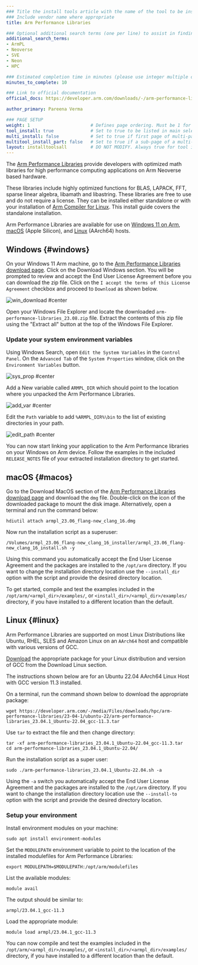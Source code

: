 ```yaml
---
### Title the install tools article with the name of the tool to be installed
### Include vendor name where appropriate
title: Arm Performance Libraries

### Optional additional search terms (one per line) to assist in finding the article
additional_search_terms:
- ArmPL
- Neoverse
- SVE
- Neon
- HPC

### Estimated completion time in minutes (please use integer multiple of 5)
minutes_to_complete: 10

### Link to official documentation
official_docs: https://developer.arm.com/downloads/-/arm-performance-libraries#documentation

author_primary: Pareena Verma

### PAGE SETUP
weight: 1                       # Defines page ordering. Must be 1 for first (or only) page.
tool_install: true              # Set to true to be listed in main selection page, else false
multi_install: false            # Set to true if first page of multi-page article, else false
multitool_install_part: false   # Set to true if a sub-page of a multi-page article, else false
layout: installtoolsall         # DO NOT MODIFY. Always true for tool install articles
---
```


The [Arm Performance Libraries](https://developer.arm.com/downloads/-/arm-performance-libraries#documentation) provide developers with optimized math libraries for high performance computing applications on Arm Neoverse based hardware.

These libraries include highly optimized functions for BLAS, LAPACK, FFT, sparse linear algebra, libamath and libastring. 
These libraries are free to use and do not require a license. They can be installed either standalone or with your installation of [Arm Compiler for Linux](/install-guides/acfl). This install guide covers the standalone installation. 

Arm Performance Libraries are available for use on [Windows 11 on Arm](#windows), [macOS](#macos) (Apple Silicon), and [Linux](#linux) (AArch64) hosts.

## Windows {#windows}

On your Windows 11 Arm machine, go to the [Arm Performance Libraries download page](https://developer.arm.com/downloads/-/arm-performance-libraries). Click on the Download Windows section. You will be prompted to review and accept the End User License Agreement before you can download the zip file. Click on the `I accept the terms of this License Agreement` checkbox and proceed to `Download` as shown below.

![win_download #center](/install-guides/_images/download-win-armpl.png)
 
Open your Windows File Explorer and locate the downloaded `arm-performance-libraries_23.08.zip` file. 
Extract the contents of this zip file using the "Extract all" button at the top of the Windows File Explorer.

### Update your system environment variables

Using Windows Search, open `Edit the System Variables` in the `Control Panel`.
On the `Advanced Tab` of the `System Properties` window, click on the `Environment Variables` button. 

![sys_prop #center](/install-guides/_images/windows-sys-prop.png)

Add a New variable called `ARMPL_DIR` which should point to the location where you unpacked the Arm Performance Libraries.

![add_var #center](/install-guides/_images/windows-sys-env.png)

Edit the `Path` variable to add `%ARMPL_DIR%\bin` to the list of existing directories in your path.

![edit_path #center](/install-guides/_images/win-sys-path.png)

You can now start linking your application to the Arm Performance libraries on your Windows on Arm device. Follow the examples in the included `RELEASE_NOTES` file of your extracted installation directory to get started.

## macOS {#macos}

Go to the Download MacOS section of the [Arm Performance Libraries download page](https://developer.arm.com/downloads/-/arm-performance-libraries) and download the `dmg` file.
Double-click on the icon of the downloaded package to mount the disk image. Alternatively, open a terminal and run the command below:

```console
hdiutil attach armpl_23.06_flang-new_clang_16.dmg
```

Now run the installation script as a superuser:

```console
/Volumes/armpl_23.06_flang-new_clang_16_installer/armpl_23.06_flang-new_clang_16_install.sh -y 
```
Using this command you automatically accept the End User License Agreement and the packages are installed to the `/opt/arm` directory. If you want to change the installation directory location use the `--install_dir` option with the script and provide the desired directory location.

To get started, compile and test the examples included in the `/opt/arm/<armpl_dir>/examples/`, or `<install_dir>/<armpl_dir>/examples/` directory, if you have installed to a different location than the default.

## Linux {#linux}

Arm Performance Libraries are supported on most Linux Distributions like Ubuntu, RHEL, SLES and Amazon Linux on an `AArch64` host and compatible with various versions of GCC.

[Download](https://developer.arm.com/downloads/-/arm-performance-libraries) the appropriate package for your Linux distribution and version of GCC from the Download Linux section.

The instructions shown below are for an Ubuntu 22.04 AArch64 Linux Host with GCC version 11.3 installed.

On a terminal, run the command shown below to download the appropriate package:
```command
wget https://developer.arm.com/-/media/Files/downloads/hpc/arm-performance-libraries/23-04-1/ubuntu-22/arm-performance-libraries_23.04.1_Ubuntu-22.04_gcc-11.3.tar
```

Use `tar` to extract the file and then change directory:

```command
tar -xf arm-performance-libraries_23.04.1_Ubuntu-22.04_gcc-11.3.tar
cd arm-performance-libraries_23.04.1_Ubuntu-22.04/
```
Run the installation script as a super user:

```command
sudo ./arm-performance-libraries_23.04.1_Ubuntu-22.04.sh -a
```
Using the `-a` switch you automatically accept the End User License Agreement and the packages are installed to the `/opt/arm` directory. If you want to change the installation directory location use the `--install-to` option with the script and provide the desired directory location.

### Setup your environment

Install environment modules on your machine:

```command
sudo apt install environment-modules
```

Set the `MODULEPATH` environment variable to point to the location of the installed modulefiles for Arm Performance Libraries:

```command
export MODULEPATH=$MODULEPATH:/opt/arm/modulefiles
```

List the available modules:

```command
module avail
```

The output should be similar to:

```output
armpl/23.04.1_gcc-11.3
```

Load the appropriate module:

```command
module load armpl/23.04.1_gcc-11.3
```
You can now compile and test the examples included in the `/opt/arm/<armpl_dir>/examples/`, or `<install_dir>/<armpl_dir>/examples/` directory, if you have installed to a different location than the default. 

